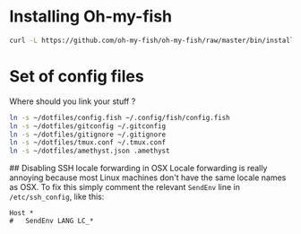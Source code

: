 # Installing Oh-my-fish
 ```bash
curl -L https://github.com/oh-my-fish/oh-my-fish/raw/master/bin/install | sh
```

# Set of config files

Where should you link your stuff ?

```sh
ln -s ~/dotfiles/config.fish ~/.config/fish/config.fish
ln -s ~/dotfiles/gitconfig ~/.gitconfig
ln -s ~/dotfiles/gitignore ~/.gitignore
ln -s ~/dotfiles/tmux.conf ~/.tmux.conf
ln -s ~/dotfiles/amethyst.json .amethyst
```

## Disabling SSH locale forwarding in OSX
Locale forwarding is really annoying because most Linux machines don't have the same locale names as OSX.
To fix this simply comment the relevant `SendEnv` line in `/etc/ssh_config`, like this:

```
Host *
#   SendEnv LANG LC_*
```
